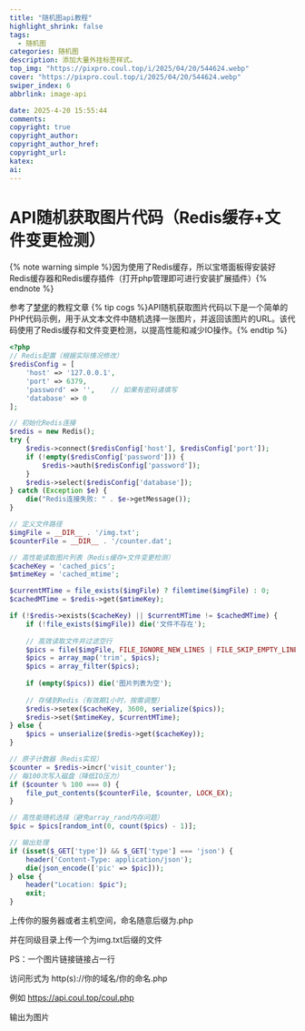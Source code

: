 ```yaml
---
title: "随机图api教程"
highlight_shrink: false
tags:
  - 随机图
categories: 随机图
description: 添加大量外挂标签样式。
top_img: "https://pixpro.coul.top/i/2025/04/20/544624.webp"
cover: "https://pixpro.coul.top/i/2025/04/20/544624.webp"
swiper_index: 6
abbrlink: image-api

date: 2025-4-20 15:55:44
comments:
copyright: true
copyright_author: 
copyright_author_href: 
copyright_url: 
katex:
ai: 
---
```

# API随机获取图片代码（Redis缓存+文件变更检测）

{% note warning simple %}因为使用了Redis缓存，所以宝塔面板得安装好Redis缓存器和Redis缓存插件（打开php管理即可进行安装扩展插件）{% endnote %}

参考了[梦佬](https://blog.bsgun.cn/posts/9642fffa/)的教程文章
{% tip cogs %}API随机获取图片代码以下是一个简单的PHP代码示例，用于从文本文件中随机选择一张图片，并返回该图片的URL。该代码使用了Redis缓存和文件变更检测，以提高性能和减少IO操作。{% endtip %}
```php
<?php
// Redis配置（根据实际情况修改）
$redisConfig = [
    'host' => '127.0.0.1',
    'port' => 6379,
    'password' => '',    // 如果有密码请填写
    'database' => 0
];

// 初始化Redis连接
$redis = new Redis();
try {
    $redis->connect($redisConfig['host'], $redisConfig['port']);
    if (!empty($redisConfig['password'])) {
        $redis->auth($redisConfig['password']);
    }
    $redis->select($redisConfig['database']);
} catch (Exception $e) {
    die("Redis连接失败: " . $e->getMessage());
}

// 定义文件路径
$imgFile = __DIR__ . '/img.txt';
$counterFile = __DIR__ . '/counter.dat';

// 高性能读取图片列表（Redis缓存+文件变更检测）
$cacheKey = 'cached_pics';
$mtimeKey = 'cached_mtime';

$currentMTime = file_exists($imgFile) ? filemtime($imgFile) : 0;
$cachedMTime = $redis->get($mtimeKey);

if (!$redis->exists($cacheKey) || $currentMTime != $cachedMTime) {
    if (!file_exists($imgFile)) die('文件不存在');
    
    // 高效读取文件并过滤空行
    $pics = file($imgFile, FILE_IGNORE_NEW_LINES | FILE_SKIP_EMPTY_LINES);
    $pics = array_map('trim', $pics);
    $pics = array_filter($pics);
    
    if (empty($pics)) die('图片列表为空');
    
    // 存储到Redis（有效期1小时，按需调整）
    $redis->setex($cacheKey, 3600, serialize($pics));
    $redis->set($mtimeKey, $currentMTime);
} else {
    $pics = unserialize($redis->get($cacheKey));
}

// 原子计数器（Redis实现）
$counter = $redis->incr('visit_counter');
// 每100次写入磁盘（降低IO压力）
if ($counter % 100 === 0) {
    file_put_contents($counterFile, $counter, LOCK_EX);
}

// 高性能随机选择（避免array_rand内存问题）
$pic = $pics[random_int(0, count($pics) - 1)];

// 输出处理
if (isset($_GET['type']) && $_GET['type'] === 'json') {
    header('Content-Type: application/json');
    die(json_encode(['pic' => $pic]));
} else {
    header("Location: $pic");
    exit;
}
```
上传你的服务器或者主机空间，命名随意后缀为.php

并在同级目录上传一个为img.txt后缀的文件

PS：一个图片链接链接占一行

访问形式为 http(s)://你的域名/你的命名.php

例如 https://api.coul.top/coul.php

输出为图片
